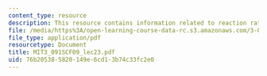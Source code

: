 ```yaml
---
content_type: resource
description: This resource contains information related to reaction rates.
file: /media/https%3A/open-learning-course-data-rc.s3.amazonaws.com/3-091sc-introduction-to-solid-state-chemistry-fall-2010/76b205385820149e6cd13b74c33fc2e0_MIT3_091SCF09_lec23.pdf
file_type: application/pdf
resourcetype: Document
title: MIT3_091SCF09_lec23.pdf
uid: 76b20538-5820-149e-6cd1-3b74c33fc2e0
---
```

